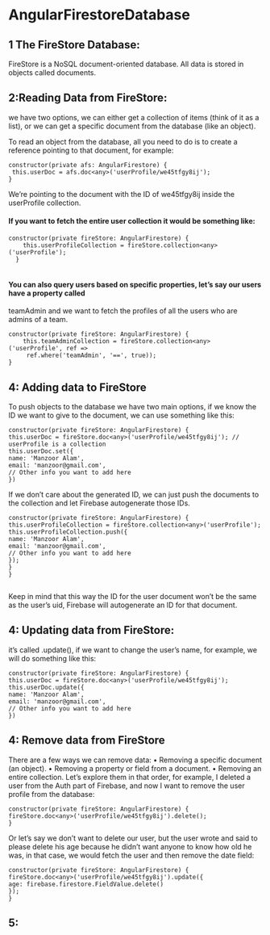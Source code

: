 # AngularFirestoreDatabase

## 1 The FireStore Database:
FireStore is a NoSQL document-oriented database.
All data is stored in objects called documents.

## 2:Reading Data from FireStore:
we have two options, we can either get a collection of items (think
of it as a list), or we can get a specific document from the database (like an object).

To read an object from the database, all you need to do is to create a reference pointing to that
document, for example:
  ```
  constructor(private afs: AngularFirestore) {
   this.userDoc = afs.doc<any>('userProfile/we45tfgy8ij');
  }
  ```
  We’re pointing to the document with the ID of we45tfgy8ij inside the userProfile collection.
  
 #### If you want to fetch the entire user collection it would be something like:
 ``` 
 constructor(private fireStore: AngularFirestore) {
     this.userProfileCollection = fireStore.collection<any>('userProfile');
   }
   
   ```
   
 #### You can also query users based on specific properties, let’s say our users have a property called
teamAdmin and we want to fetch the profiles of all the users who are admins of a team.
```
constructor(private fireStore: AngularFirestore) {
    this.teamAdminCollection = fireStore.collection<any>('userProfile', ref =>
     ref.where('teamAdmin', '==', true));
} 

  ```
  
## 4: Adding data to FireStore

To push objects to the database we have two main options, if we know the ID we want to give to
the document, we can use something like this:
```
constructor(private fireStore: AngularFirestore) {
this.userDoc = fireStore.doc<any>('userProfile/we45tfgy8ij'); // userProfile is a collection
this.userDoc.set({
name: 'Manzoor Alam',
email: 'manzoor@gmail.com',
// Other info you want to add here
})
```

If we don’t care about the generated ID, we can just push the documents to the collection and let
Firebase autogenerate those IDs.
```
constructor(private fireStore: AngularFirestore) {
this.userProfileCollection = fireStore.collection<any>('userProfile');
this.userProfileCollection.push({
name: 'Manzoor Alam',
email: 'manzoor@gmail.com',
// Other info you want to add here
});
}
}
  
  ```
Keep in mind that this way the ID for the user document won’t be the same as the user’s uid,
Firebase will autogenerate an ID for that document.

## 4: Updating data from FireStore:
 it’s called .update(), if we want to change the user’s name, for example, we will do something
like this:
```
constructor(private fireStore: AngularFirestore) {
this.userDoc = fireStore.doc<any>('userProfile/we45tfgy8ij');
this.userDoc.update({
name: 'Manzoor Alam',
email: 'manzoor@gmail.com',
// Other info you want to add here
})
```

## 4: Remove data from FireStore
There are a few ways we can remove data:
• Removing a specific document (an object).
• Removing a property or field from a document.
• Removing an entire collection.
Let’s explore them in that order, for example, I deleted a user from the Auth part of Firebase, and
now I want to remove the user profile from the database:
```
constructor(private fireStore: AngularFirestore) {
fireStore.doc<any>('userProfile/we45tfgy8ij').delete();
}
```
Or let’s say we don’t want to delete our user, but the user wrote and said to please delete his age
because he didn’t want anyone to know how old he was, in that case, we would fetch the user and
then remove the date field:
```
constructor(private fireStore: AngularFirestore) {
fireStore.doc<any>('userProfile/we45tfgy8ij').update({
age: firebase.firestore.FieldValue.delete()
});
}
```
## 5: 



















  
